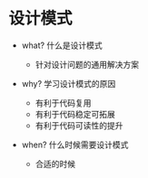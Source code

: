 # 设计模式
- what? 什么是设计模式
  - 针对设计问题的通用解决方案

- why? 学习设计模式的原因
  - 有利于代码复用
  - 有利于代码稳定可拓展
  - 有利于代码可读性的提升

- when? 什么时候需要设计模式
  - 合适的时候
